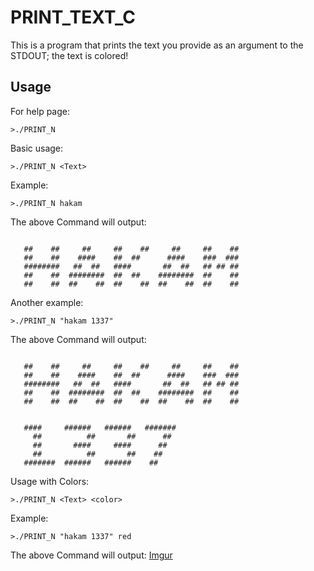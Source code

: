 # PRINT_TEXT_C
This is a program that prints the text you provide as an argument to the STDOUT; the text is colored!

## Usage
For help page:
``` shell
>./PRINT_N
```
Basic usage:
``` shell
>./PRINT_N <Text>
```
Example:
``` shell
>./PRINT_N hakam
```
The above Command will output:
``` shell

   ##    ##     ##     ##    ##     ##     ##    ##
   ##    ##    ####    ##  ##      ####    ###  ###
   ########   ##  ##   ####       ##  ##   ## ## ##
   ##    ##  ########  ##  ##    ########  ##    ##
   ##    ##  ##    ##  ##    ##  ##    ##  ##    ##
```
Another example:
``` shell
>./PRINT_N "hakam 1337"
```
The above Command will output:
``` shell

   ##    ##     ##     ##    ##     ##     ##    ##
   ##    ##    ####    ##  ##      ####    ###  ###
   ########   ##  ##   ####       ##  ##   ## ## ##
   ##    ##  ########  ##  ##    ########  ##    ##
   ##    ##  ##    ##  ##    ##  ##    ##  ##    ##


   ####     ######   ######   #######
     ##          ##       ##      ##
     ##       ####     ####      ##
     ##          ##       ##    ##
   #######  ######   ######    ##
```
Usage with Colors:
``` shell
>./PRINT_N <Text> <color>
```
Example:
``` shell
>./PRINT_N "hakam 1337" red
```
The above Command will output:
[Imgur](https://i.imgur.com/UAaO3cn.png)
